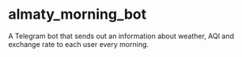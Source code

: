 # almaty_morning_bot
A Telegram bot that sends out an information about weather, AQI and exchange rate to each user every morning.
